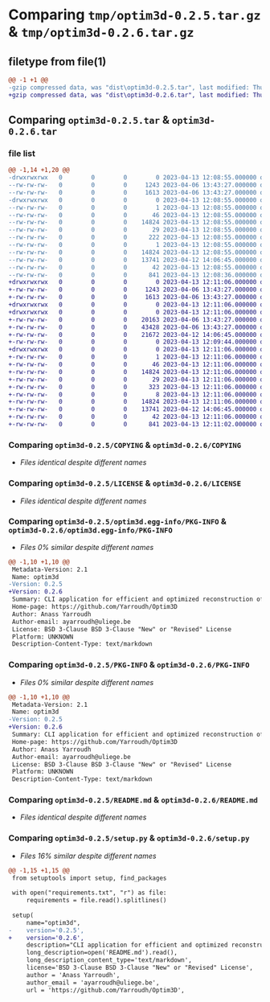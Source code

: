 # Comparing `tmp/optim3d-0.2.5.tar.gz` & `tmp/optim3d-0.2.6.tar.gz`

## filetype from file(1)

```diff
@@ -1 +1 @@
-gzip compressed data, was "dist\optim3d-0.2.5.tar", last modified: Thu Apr 13 12:08:55 2023, max compression
+gzip compressed data, was "dist\optim3d-0.2.6.tar", last modified: Thu Apr 13 12:11:06 2023, max compression
```

## Comparing `optim3d-0.2.5.tar` & `optim3d-0.2.6.tar`

### file list

```diff
@@ -1,14 +1,20 @@
-drwxrwxrwx   0        0        0        0 2023-04-13 12:08:55.000000 optim3d-0.2.5/
--rw-rw-rw-   0        0        0     1243 2023-04-06 13:43:27.000000 optim3d-0.2.5/COPYING
--rw-rw-rw-   0        0        0     1613 2023-04-06 13:43:27.000000 optim3d-0.2.5/LICENSE
-drwxrwxrwx   0        0        0        0 2023-04-13 12:08:55.000000 optim3d-0.2.5/optim3d.egg-info/
--rw-rw-rw-   0        0        0        1 2023-04-13 12:08:55.000000 optim3d-0.2.5/optim3d.egg-info/dependency_links.txt
--rw-rw-rw-   0        0        0       46 2023-04-13 12:08:55.000000 optim3d-0.2.5/optim3d.egg-info/entry_points.txt
--rw-rw-rw-   0        0        0    14824 2023-04-13 12:08:55.000000 optim3d-0.2.5/optim3d.egg-info/PKG-INFO
--rw-rw-rw-   0        0        0       29 2023-04-13 12:08:55.000000 optim3d-0.2.5/optim3d.egg-info/requires.txt
--rw-rw-rw-   0        0        0      222 2023-04-13 12:08:55.000000 optim3d-0.2.5/optim3d.egg-info/SOURCES.txt
--rw-rw-rw-   0        0        0        1 2023-04-13 12:08:55.000000 optim3d-0.2.5/optim3d.egg-info/top_level.txt
--rw-rw-rw-   0        0        0    14824 2023-04-13 12:08:55.000000 optim3d-0.2.5/PKG-INFO
--rw-rw-rw-   0        0        0    13741 2023-04-12 14:06:45.000000 optim3d-0.2.5/README.md
--rw-rw-rw-   0        0        0       42 2023-04-13 12:08:55.000000 optim3d-0.2.5/setup.cfg
--rw-rw-rw-   0        0        0      841 2023-04-13 12:08:36.000000 optim3d-0.2.5/setup.py
+drwxrwxrwx   0        0        0        0 2023-04-13 12:11:06.000000 optim3d-0.2.6/
+-rw-rw-rw-   0        0        0     1243 2023-04-06 13:43:27.000000 optim3d-0.2.6/COPYING
+-rw-rw-rw-   0        0        0     1613 2023-04-06 13:43:27.000000 optim3d-0.2.6/LICENSE
+drwxrwxrwx   0        0        0        0 2023-04-13 12:11:06.000000 optim3d-0.2.6/optim3d/
+drwxrwxrwx   0        0        0        0 2023-04-13 12:11:06.000000 optim3d-0.2.6/optim3d/config/
+-rw-rw-rw-   0        0        0    20163 2023-04-06 13:43:27.000000 optim3d-0.2.6/optim3d/config/reconstruct.json
+-rw-rw-rw-   0        0        0    43428 2023-04-06 13:43:27.000000 optim3d-0.2.6/optim3d/config/reconstruct_.json
+-rw-rw-rw-   0        0        0    21672 2023-04-12 14:06:45.000000 optim3d-0.2.6/optim3d/main.py
+-rw-rw-rw-   0        0        0        0 2023-04-13 12:09:44.000000 optim3d-0.2.6/optim3d/__init__.py
+drwxrwxrwx   0        0        0        0 2023-04-13 12:11:06.000000 optim3d-0.2.6/optim3d.egg-info/
+-rw-rw-rw-   0        0        0        1 2023-04-13 12:11:06.000000 optim3d-0.2.6/optim3d.egg-info/dependency_links.txt
+-rw-rw-rw-   0        0        0       46 2023-04-13 12:11:06.000000 optim3d-0.2.6/optim3d.egg-info/entry_points.txt
+-rw-rw-rw-   0        0        0    14824 2023-04-13 12:11:06.000000 optim3d-0.2.6/optim3d.egg-info/PKG-INFO
+-rw-rw-rw-   0        0        0       29 2023-04-13 12:11:06.000000 optim3d-0.2.6/optim3d.egg-info/requires.txt
+-rw-rw-rw-   0        0        0      323 2023-04-13 12:11:06.000000 optim3d-0.2.6/optim3d.egg-info/SOURCES.txt
+-rw-rw-rw-   0        0        0        8 2023-04-13 12:11:06.000000 optim3d-0.2.6/optim3d.egg-info/top_level.txt
+-rw-rw-rw-   0        0        0    14824 2023-04-13 12:11:06.000000 optim3d-0.2.6/PKG-INFO
+-rw-rw-rw-   0        0        0    13741 2023-04-12 14:06:45.000000 optim3d-0.2.6/README.md
+-rw-rw-rw-   0        0        0       42 2023-04-13 12:11:06.000000 optim3d-0.2.6/setup.cfg
+-rw-rw-rw-   0        0        0      841 2023-04-13 12:11:02.000000 optim3d-0.2.6/setup.py
```

### Comparing `optim3d-0.2.5/COPYING` & `optim3d-0.2.6/COPYING`

 * *Files identical despite different names*

### Comparing `optim3d-0.2.5/LICENSE` & `optim3d-0.2.6/LICENSE`

 * *Files identical despite different names*

### Comparing `optim3d-0.2.5/optim3d.egg-info/PKG-INFO` & `optim3d-0.2.6/optim3d.egg-info/PKG-INFO`

 * *Files 0% similar despite different names*

```diff
@@ -1,10 +1,10 @@
 Metadata-Version: 2.1
 Name: optim3d
-Version: 0.2.5
+Version: 0.2.6
 Summary: CLI application for efficient and optimized reconstruction of large-scale 3D building models.
 Home-page: https://github.com/Yarroudh/Optim3D
 Author: Anass Yarroudh
 Author-email: ayarroudh@uliege.be
 License: BSD 3-Clause BSD 3-Clause "New" or "Revised" License
 Platform: UNKNOWN
 Description-Content-Type: text/markdown
```

### Comparing `optim3d-0.2.5/PKG-INFO` & `optim3d-0.2.6/PKG-INFO`

 * *Files 0% similar despite different names*

```diff
@@ -1,10 +1,10 @@
 Metadata-Version: 2.1
 Name: optim3d
-Version: 0.2.5
+Version: 0.2.6
 Summary: CLI application for efficient and optimized reconstruction of large-scale 3D building models.
 Home-page: https://github.com/Yarroudh/Optim3D
 Author: Anass Yarroudh
 Author-email: ayarroudh@uliege.be
 License: BSD 3-Clause BSD 3-Clause "New" or "Revised" License
 Platform: UNKNOWN
 Description-Content-Type: text/markdown
```

### Comparing `optim3d-0.2.5/README.md` & `optim3d-0.2.6/README.md`

 * *Files identical despite different names*

### Comparing `optim3d-0.2.5/setup.py` & `optim3d-0.2.6/setup.py`

 * *Files 16% similar despite different names*

```diff
@@ -1,15 +1,15 @@
 from setuptools import setup, find_packages
 
 with open("requirements.txt", "r") as file:
     requirements = file.read().splitlines()
 
 setup(
     name="optim3d",
-    version='0.2.5',
+    version='0.2.6',
     description="CLI application for efficient and optimized reconstruction of large-scale 3D building models.",
     long_description=open('README.md').read(),
     long_description_content_type='text/markdown',
     license='BSD 3-Clause BSD 3-Clause "New" or "Revised" License',
     author = 'Anass Yarroudh',
     author_email = 'ayarroudh@uliege.be',
     url = 'https://github.com/Yarroudh/Optim3D',
```

